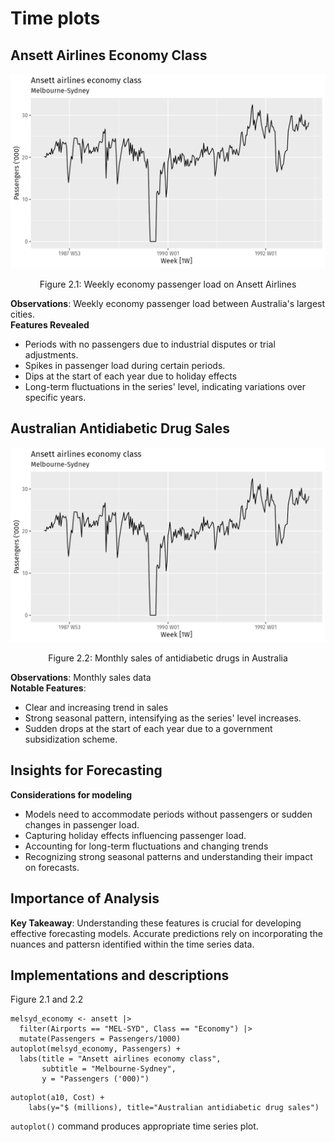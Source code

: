 # Time plots

## Ansett Airlines Economy Class

![Ansett airlines economy class](/imgs/fig2_1.png)
<center>Figure 2.1: Weekly economy passenger load on Ansett Airlines</center>

**Observations**: Weekly economy passenger load between Australia's largest cities.\
**Features Revealed**
- Periods with no passengers due to industrial disputes or trial adjustments.
- Spikes in passenger load during certain periods.
- Dips at the start of each year due to holiday effects
- Long-term fluctuations in the series' level, indicating variations over specific years.

## Australian Antidiabetic Drug Sales

![Australian antidiabetic drug sales](/imgs/fig2_2.png)
<center>Figure 2.2: Monthly sales of antidiabetic drugs in Australia</center>

**Observations**: Monthly sales data\
**Notable Features**:
- Clear and increasing trend in sales
- Strong seasonal pattern, intensifying as the series' level increases.
- Sudden drops at the start of each year due to a government subsidization scheme.

## Insights for Forecasting
**Considerations for modeling**
- Models need to accommodate periods without passengers or sudden changes in passenger load.
- Capturing holiday effects influencing passenger load.
- Accounting for long-term fluctuations and changing trends
- Recognizing strong seasonal patterns and understanding their impact on forecasts.

## Importance of Analysis
**Key Takeaway**: Understanding these features is crucial for developing effective forecasting models. Accurate predictions rely on incorporating the nuances and pattersn identified within the time series data.

## Implementations and descriptions
Figure 2.1 and 2.2
```{R}
melsyd_economy <- ansett |>
  filter(Airports == "MEL-SYD", Class == "Economy") |>
  mutate(Passengers = Passengers/1000)
autoplot(melsyd_economy, Passengers) +
  labs(title = "Ansett airlines economy class",
       subtitle = "Melbourne-Sydney",
       y = "Passengers ('000)")
```

```{R}
autoplot(a10, Cost) +
    labs(y="$ (millions), title="Australian antidiabetic drug sales")
```

`autoplot()` command produces appropriate time series plot.